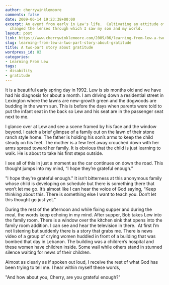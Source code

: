 ```yaml
---
author: cherrywinklemoore
comments: false
date: 2009-06-14 19:23:38+00:00
excerpt: An event from early in Lew's life.  Cultivating an attitude of gratitude
  changed the lenses through which I saw my son and my world.
layout: post
link: https://www.cherrywinklemoore.com/2009/06/learning-from-lew-a-two-part-story-about-gratitude/
slug: learning-from-lew-a-two-part-story-about-gratitude
title: A two-part story about gratitude
wordpress_id: 82
categories:
- Learning From Lew
tags:
- disability
- gratitude
---
```


It is a beautiful early spring day in 1992. Lew is six months old and we have had his diagnosis for about a month. I am driving down a residential street in Lexington where the lawns are new-growth green and the dogwoods are budding in the warm sun. This is before the days when parents were told to put the infant seat in the back so Lew and his seat are in the passenger seat next to me.

I glance over at Lew and see a scene framed by his face and the window beyond. I catch a brief glimpse of a family out on the lawn of their stone ranch style home. The father is holding his son’s arms to keep the child steady on his feet. The mother is a few feet away crouched down with her arms spread toward her family. It is obvious that the child is just learning to walk. He is about to take his first steps outside.

I see all of this in just a moment as the car continues on down the road. This thought jumps into my mind, “I hope they’re grateful enough.”

"I hope they're grateful enough." It isn’t bitterness at this anonymous family whose child is developing on schedule but there is something there that won’t let me go. It’s almost like I can hear the voice of God saying, “Keep thinking about this. There is something else I want to teach you. Don’t let this thought go just yet.”

During the rest of the afternoon and while fixing supper and during the meal, the words keep echoing in my mind. After supper, Bob takes Lew into the family room. There is a window over the kitchen sink that opens into the family room addition. I can see and hear the television in there.  At first I’m not listening but suddenly there is a story that grabs me. There is news video of a group of crying women huddled in front of a building that was bombed that day in Lebanon. The building was a children’s hospital and these women have children inside. Some wail while others stand in stunned silence waiting for news of their children.

Almost as clearly as if spoken out loud, I receive the rest of what God has been trying to tell me. I hear within myself these words,

"And how about you, Cherry, are you grateful enough?"
